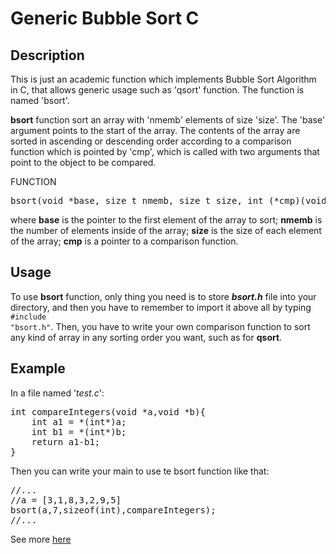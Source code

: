 # Generic Bubble Sort C
## Description
This is just an academic function which implements Bubble Sort Algorithm in C, that allows generic usage such as 'qsort' function. The function is named 'bsort'.<br>

<b>bsort</b> function sort an array with 'nmemb' elements of size 'size'. The 'base' argument points to the start of
the array. The contents of the array are sorted in ascending or descending order according to a comparison
function which is pointed by 'cmp', which is called with two arguments that point to the object to be compared.

FUNCTION  
<pre>
bsort(void *base, size_t nmemb, size_t size, int (*cmp)(void *, void *))
</pre>
where <b>base</b> is the pointer to the first element of the array to sort; <b>nmemb</b> is the number of elements inside of the array; <b>size</b> is the size of each element of the array; <b>cmp</b> is a pointer to a comparison function.

## Usage

To use <b>bsort</b> function, only thing you need is to store <b><i>bsort.h</i></b> file into your directory, and then you have to remember to import it above all by typing <code>#include "bsort.h"</code>. Then, you have to write your own comparison function to sort any kind of array in any sorting order you want, such as for <b>qsort</b>.

## Example
In a file named '<i>test.c</i>':

<pre class="prettyprint">
int compareIntegers(void *a,void *b){
	int a1 = *(int*)a;
	int b1 = *(int*)b;
	return a1-b1;
}
</pre>
Then you can write your main to use te bsort function like that:

<pre class="prettyprint">
//... 
//a = [3,1,8,3,2,9,5]
bsort(a,7,sizeof(int),compareIntegers);
//...
</pre>
See more <a href="test.c">here</a>


